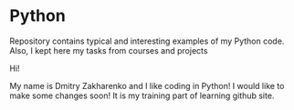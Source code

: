# Python
Repository contains typical and interesting examples of my Python code. Also, I kept here my tasks from courses and projects

Hi!

My name is Dmitry Zakharenko and I like coding in Python! I would like to make some changes soon!
It is my training part of learning github site.
